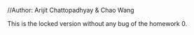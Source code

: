 //Author: Arijit Chattopadhyay & Chao Wang

This is the locked version without any bug of the homework 0.
